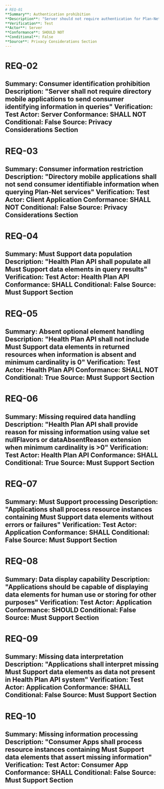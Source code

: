 ```yaml
---
# REQ-01
**Summary**: Authentication prohibition
**Description**: "Server should not require authentication for Plan-Net service access and should not maintain records associating consumers with queried entities"
**Verification**: Test
**Actor**: Server
**Conformance**: SHOULD NOT
**Conditional**: False
**Source**: Privacy Considerations Section
---
```


# REQ-02 
**Summary**: Consumer identification prohibition
**Description**: "Server shall not require directory mobile applications to send consumer identifying information in queries"
**Verification**: Test
**Actor**: Server
**Conformance**: SHALL NOT
**Conditional**: False
**Source**: Privacy Considerations Section
---

# REQ-03
**Summary**: Consumer information restriction
**Description**: "Directory mobile applications shall not send consumer identifiable information when querying Plan-Net services"
**Verification**: Test
**Actor**: Client Application
**Conformance**: SHALL NOT
**Conditional**: False 
**Source**: Privacy Considerations Section
---

# REQ-04
**Summary**: Must Support data population
**Description**: "Health Plan API shall populate all Must Support data elements in query results"
**Verification**: Test
**Actor**: Health Plan API
**Conformance**: SHALL
**Conditional**: False
**Source**: Must Support Section
---

# REQ-05
**Summary**: Absent optional element handling
**Description**: "Health Plan API shall not include Must Support data elements in returned resources when information is absent and minimum cardinality is 0"
**Verification**: Test
**Actor**: Health Plan API
**Conformance**: SHALL NOT
**Conditional**: True
**Source**: Must Support Section
---

# REQ-06
**Summary**: Missing required data handling
**Description**: "Health Plan API shall provide reason for missing information using value set nullFlavors or dataAbsentReason extension when minimum cardinality is >0"
**Verification**: Test
**Actor**: Health Plan API
**Conformance**: SHALL
**Conditional**: True
**Source**: Must Support Section
---

# REQ-07
**Summary**: Must Support processing
**Description**: "Applications shall process resource instances containing Must Support data elements without errors or failures"
**Verification**: Test
**Actor**: Application
**Conformance**: SHALL
**Conditional**: False
**Source**: Must Support Section
---

# REQ-08
**Summary**: Data display capability
**Description**: "Applications should be capable of displaying data elements for human use or storing for other purposes"
**Verification**: Test
**Actor**: Application
**Conformance**: SHOULD
**Conditional**: False
**Source**: Must Support Section
---

# REQ-09
**Summary**: Missing data interpretation 
**Description**: "Applications shall interpret missing Must Support data elements as data not present in Health Plan API system"
**Verification**: Test
**Actor**: Application
**Conformance**: SHALL
**Conditional**: False
**Source**: Must Support Section
---

# REQ-10
**Summary**: Missing information processing
**Description**: "Consumer Apps shall process resource instances containing Must Support data elements that assert missing information"
**Verification**: Test
**Actor**: Consumer App
**Conformance**: SHALL
**Conditional**: False
**Source**: Must Support Section
---
